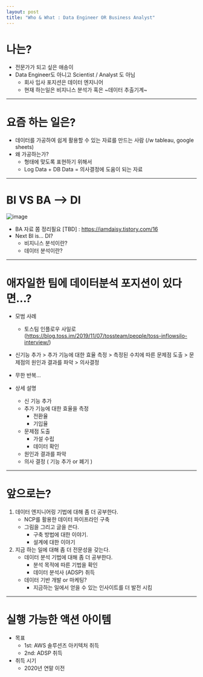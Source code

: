 ```yaml
---
layout: post
title: "Who & What : Data Engineer OR Business Analyst"
---
```


# 나는?
- 전문가가 되고 싶은 애송이
- Data Engineer도 아니고  Scientist / Analyst 도 아님
	- 회사 입사 포지션은 데이터 엔지니어
	- 현재 하는일은 비지니스 분석가 혹은 ~데이터 추출기계~

----

# 요즘 하는 일은?
- 데이터를 가공하여 쉽게 활용할 수 있는 자료를 만드는 사람 (/w tableau, google sheets)
- 왜 가공하는가?
	- 형태에 맞도록 표현하기 위해서
	- Log Data + DB Data  = 의사결정에 도움이 되는 자료

---

# BI VS BA --> DI
![image](https://t1.daumcdn.net/cfile/tistory/241C133C566D948E06)
- BA 자료 쫌 정리필요 [TBD] : https://iamdaisy.tistory.com/16
- Next BI is... DI?
	- 비지니스 분석이란?
	- 데이터 분석이란?

----

# 애자일한 팀에 데이터분석 포지션이 있다면...?

- 모범 사례
	- 토스팀 인플로우 사일로 (https://blog.toss.im/2019/11/07/tossteam/people/toss-inflowsilo-interview/)

- 신기능 추가 > 추가 기능에 대한 효율 측정 > 측정된 수치에 따른 문제점 도출 > 문제점의 원인과 결과를 파악 > 의사결정
- 무한 반복...
- 상세 설명
	- 신 기능 추가
	- 추가 기능에 대한 효율을 측정
		- 전환율
		- 기입율
	- 문제점 도출
		- 가설 수립
		- 데이터 확인
	- 원인과 결과를 파악
	- 의사 결정 ( 기능 추가 or 폐기 )

----

# 앞으로는?
1. 데이터 엔지니어링 기법에 대해 좀 더 공부한다.
	- NCP를 활용한 데이터 파이프라인 구축
	- 그림을 그리고 글을 쓴다.
		- 구축 방법에 대한 이야기.
		- 설계에 대한 이야기
2. 지금 하는 일에 대해 좀 더 전문성을 갖는다.
	- 데이터 분석 기법에 대해 좀 더 공부한다.
		- 분석 목적에 따른 기법을 확인
		- 데이터 분석사 (ADSP) 취득
	- 데이터 기반 개발 or 마케팅?
		- 지금하는 일에서 얻을 수 있는 인사이트를 더 발전 시킴

----

# 실행 가능한 액션 아이템
- 목표
	- 1st: AWS 솔루션즈 아키텍처 취득
	- 2nd: ADSP 취득
- 취득 시기
	- 2020년 연말 이전
